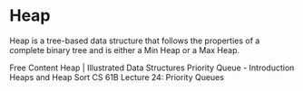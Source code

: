 # Heap

Heap is a tree-based data structure that follows the properties of a complete binary tree and is either a Min Heap or a Max Heap.

<ResourceGroupTitle>Free Content</ResourceGroupTitle>
<BadgeLink colorScheme='red' badgeText='Watch' href='https://www.youtube.com/watch?v=F_r0sJ1RqWk'>Heap | Illustrated Data Structures</BadgeLink>
<BadgeLink colorScheme='red' badgeText='Watch' href='https://www.coursera.org/lecture/data-structures/introduction-2OpTs'>Priority Queue - Introduction</BadgeLink>
<BadgeLink colorScheme='red' badgeText='Watch' href='https://www.youtube.com/watch?v=B7hVxCmfPtM&list=PLUl4u3cNGP61Oq3tWYp6V_F-5jb5L2iHb&index=5'>Heaps and Heap Sort</BadgeLink>
<BadgeLink colorScheme='red' badgeText='Watch' href='https://archive.org/details/ucberkeley_webcast_yIUFT6AKBGE'>CS 61B Lecture 24: Priority Queues</BadgeLink>
